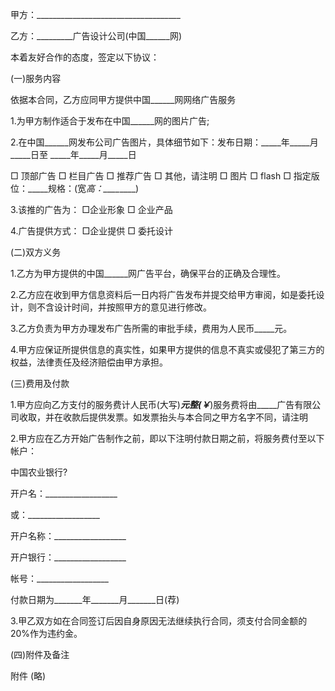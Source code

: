 
 


甲方：____________________________________


乙方：_________广告设计公司(中国______网)


本着友好合作的态度，签定以下协议：


(一)服务内容


依据本合同，乙方应同甲方提供中国______网网络广告服务


1.为甲方制作适合于发布在中国______网的图片广告;


2.在中国______网发布公司广告图片，具体细节如下：发布日期：_____年_____月_____日至 _____年_____月_____日


□ 顶部广告 □ 栏目广告 □ 推荐广告 □ 其他，请注明 □ 图片 □ flash □ 指定版位：_____规格：(宽*高：____*____)


3.该推的广告为： □企业形象 □ 企业产品


4.广告提供方式： □企业提供 □ 委托设计


(二)双方义务


1.乙方为甲方提供的中国______网广告平台，确保平台的正确及合理性。


2.乙方应在收到甲方信息资料后一日内将广告发布并提交给甲方审阅，如是委托设计，则不含设计时间，并按照甲方的意见进行修改。


3.乙方负责为甲方办理发布广告所需的审批手续，费用为人民币_____元。


4.甲方应保证所提供信息的真实性，如果甲方提供的信息不真实或侵犯了第三方的权益，法律责任及经济赔偿由甲方承担。


(三)费用及付款


1.甲方应向乙方支付的服务费计人民币(大写)_____元整(￥_____)服务费将由_____广告有限公司收取，并在收款后提供发票。如发票抬头与本合同之甲方名字不同，请注明


2.甲方应在乙方开始广告制作之前，即以下注明付款日期之前，将服务费付至以下帐户：


中国农业银行?


开户名：__________________


或：__________________


开户名称：__________________


开户银行：__________________


帐号：__________________


付款日期为_______年_______月_______日(荐)


3.甲乙双方如在合同签订后因自身原因无法继续执行合同，须支付合同金额的20%作为违约金。


(四)附件及备注


附件 (略)
 


 

 
 
 
 
 
  


  
 

  


  


  
 
 
 
 

